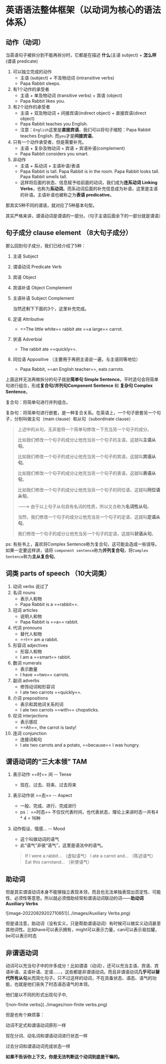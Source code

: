 # 英语语法整体框架（以动词为核心的语法体系）

## 动作（动词）

当英语句子被拆分到不能再拆分时，它都是在描述 **什么**(主语 subject) + **怎么样**(谓语 predicate)

1. 可以独立完成的动作
    + 主语 (subject) + 不及物动词 (intransitive verbs)
    + Papa Rabbit sleeps.
2. 有1个动作的承受者
    + 主语 + 单及物动词 (transitive verbs) + 宾语 (object)
    + Papa Rabbit likes you.
3. 有2个动作的承受者
    + 主语 + 双及物动词 + 间接宾语(indirect object) + 直接宾语(direct object)
    + Papa Rabbit teaches you English.  
    + 注意：`English`这里是**直接宾语**，我们可以将句子缩短：Papa Rabbit teaches English. 而`you`才是**间接宾语**。
4. 只有一个动作承受者，但是需要补充。
    + 主语 + 复杂及物动词 + 宾语 + 宾语补语(complement)
    + Papa Rabbit considers you smart.
5. 非动作
    + 主语 + 系动词 + 主语补语/表语
    + Papa Rabbit is tall.  Papa Rabbit is in the room.  Papa Rabbit looks tall.  Papa Rabbit smells tall.
    + 这样将后面的状态、信息赋予给前面的动词，我们成为**连系动词 Linking Verbs**，也称为**系动词**。而系动词后面的补充信息成为补语，这里是主语的补语。主语补语也被称之为**表语 predicative**。

那其实5种不同的谓语，就对应了5种基本句型。

其实严格来讲，谓语动词是谓语的一部分。（句子主语后面余下的一部分就是谓语）



## 句子成分 clause element （8大句子成分）

那么回到句子成分，我们已经介绍了5种：

1. 主语 Subject

2. 谓语动词 Predicate Verb

3. 宾语 Object

4. 宾语补语 Object Complement

5. 主语补语 Subject Complement

   当然还剩下下面的3个，这里补充完成。

6. 定语 Attributive
    + ==The little white== rabbit ate ==a large== carrot.

7. 状语 Adverbial
    + The rabbit ate ==quickly==.

8. 同位语  Appositive （主要用于再把主语说一遍，与主语同等地位）
    + Papa Rabbit, ==an English teacher==, eats carrots.

上面这样无法再做拆分的句子就是**简单句 Simple Sentence**。平时造句会将简单句进行组合，形成**复合句/并列句Component Sentence** 和 **复杂句 Complex Sentence**。

复合句：将简单句进行并列组合。

复杂句：将简单句进行嵌套，是一种复合关系。在英语上，一个句子嵌套另一个句子，分别叫做主句（main clause）和从句（subordinate clause）.

> 上述中的从句，无非是将一个简单句修改一下充当另一个句子的成分。
>
> 比如我们修改一个句子的成分让他充当另一个句子的主语，这就叫**主语从句**。
>
> 比如我们修改一个句子的成分让他充当另一个句子的宾语，这就叫**宾语从句**。
>
> 比如我们修改一个句子的成分让他充当另一个句子的表语，这就叫**表语从句**。
>
> 比如我们修改一个句子的成分让他充当另一个句子的同位语，这就叫**同位语从句**。
>
> ---> 由于以上句子从句具有名词的性质，所以又合称为**名词性从句**。
>
> 当然，我们修改一个句子的成分让他充当另一个句子的定语，这就叫**定语从句**。
>
> 我们修改一个句子的成分让他充当另一个句子的定语，这就叫**状语从句**。

ps: 有些书上，喜欢将Complex Sentence称为复合句，这可能会造成一些误导。如果一定要这样讲，请将 `component sentence`称为**并列复合句**，将`Complex Sentence`称为**主从复合句**。



## 词类 parts of speech （10大词类）

1. 动词 verbs 说过了
2. 名词 nouns 
    + 表示人和物
    + Papa Rabbit is a ==rabbit==.
3. 冠词 articles
    + 说明人和物
    + Papa Rabbit is ==a== rabbit.
4. 代词 pronouns
    + 替代人和物
    + ==I== am a rabbit.
5. 形容词 adjectives
    + 形容人和物
    + I am a ==smart== rabbit.
6. 数词 numerals
    + 表示数量
    + I have ==two== carrots.
7. 副词 adverbs
    + 修饰动词和形容词
    + I ate two carrots ==quickly==.
8. 介词 prepositions
    + 表示和其他词关系的词
    + I ate two carrots ==with== chopsticks.
9. 叹词 interjections
    + 表示感叹
    + ==Ah==, the carrot is tasty! 
10. 连词 conjunction
    + 连接词和句
    + I ate two carrots and a potato, ==because== I was hungry.



## 谓语动词的“三大本领” TAM 

1. 表示动作 ==时== 间  -- Tense
    + 现在、过去、将来、过去将来

2. 表示动作状 ==态==  -- Aspect
    + 一般、完成、进行、完成进行
    + ps： ==时态== 不仅仅代表时间，也代表状态，理论上来讲时态一共有4 * 4 = 16种

3. 动作假设、情感...  -- Mood
    + 这个叫做动词的语气
    + 此“语气”非彼“语气”，这里是语法中的语气。

     > If I were a rabbit...
     > （虚拟语气）
     > I ate a carrot and...
     > （陈述语气）
     > Eat this carrotand...
     > （祈使语气）



## 助动词

但是其实谓语动词本身不能够独立表现本领，而且也无法单独表现出否定性、可能性、必须性等意思。所以就必须借助经常和谓语动词联动的词——**助动词 Auxiliary Verbs**

![image-20220829202710651](../images/Auxiliary Verbs.png)

但是请注意，助动词（没有实义，只是帮助谓语动词）有时候可以做实义动词甚至其他词性。比如have可以表示拥有，might可以表示力量，can可以表示易拉罐，be可以表示时态



## 非谓语动词

动词可以充当句子中的许多成分！比如谓语（动词），还可以充当主语、宾语、宾语补语、主语补语、定语......，这些都是非谓语动词。而且非谓语动词**几乎可以替代所有从句**从而简化句子。只不过这样的动词，不在具备状态、语态、语气的功能，也就是他们丧失了时态语态语气的本领。

他们是以不同的形式出现句子中,

![non-finite verbs](../images/non-finite verbs.png)

但是也有个麻烦事：

动词不定式和谓语动词原形一样

现在分词、动名词和谓语动词进行状态一样

过去分词和谓语动词完成状态一样

**如果不告诉你上下文，你是无法判断这个动词到底是干嘛的。**

